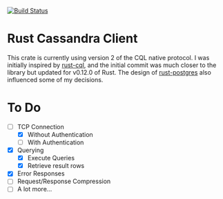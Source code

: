 [![Build Status](https://travis-ci.org/iterion/cql-rust.svg)](https://travis-ci.org/iterion/cql-rust)

# Rust Cassandra Client

This crate is currently using version 2 of the CQL native protocol. I was initially inspired by [rust-cql](https://github.com/yjh0502/rust-cql), and the initial commit was much closer to the library but updated for v0.12.0 of Rust. The design of [rust-postgres](https://github.com/sfackler/rust-postgres) also influenced some of my decisions.

# To Do

* [ ] TCP Connection
    * [x] Without Authentication
    * [ ] With Authentication
* [x] Querying
    * [x] Execute Queries
    * [x] Retrieve result rows
* [x] Error Responses
* [ ] Request/Response Compression
* [ ] A lot more...
